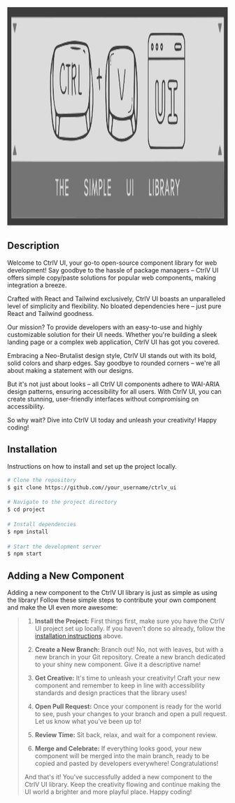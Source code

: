 <img src="src/IMG/CTRVL_UI_LOGO.svg" alt="Project Logo" width="1000" height="500">

## Description

Welcome to CtrlV UI, your go-to open-source component library for web development! Say goodbye to the hassle of package managers – CtrlV UI offers simple copy/paste solutions for popular web components, making integration a breeze.

Crafted with React and Tailwind exclusively, CtrlV UI boasts an unparalleled level of simplicity and flexibility. No bloated dependencies here – just pure React and Tailwind goodness.

Our mission? To provide developers with an easy-to-use and highly customizable solution for their UI needs. Whether you're building a sleek landing page or a complex web application, CtrlV UI has got you covered.

Embracing a Neo-Brutalist design style, CtrlV UI stands out with its bold, solid colors and sharp edges. Say goodbye to rounded corners – we're all about making a statement with our designs.

But it's not just about looks – all CtrlV UI components adhere to WAI-ARIA design patterns, ensuring accessibility for all users. With CtrlV UI, you can create stunning, user-friendly interfaces without compromising on accessibility.

So why wait? Dive into CtrlV UI today and unleash your creativity! Happy coding!

## Installation

Instructions on how to install and set up the project locally.

```bash
# Clone the repository
$ git clone https://github.com//your_username/ctrlv_ui

# Navigate to the project directory
$ cd project

# Install dependencies
$ npm install

# Start the development server
$ npm start
```

## Adding a New Component

Adding a new component to the CtrlV UI library is just as simple as using the library! Follow these simple steps to contribute your own component and make the UI even more awesome:

> 1. **Install the Project:**
> First things first, make sure you have the CtrlV UI project set up locally. If you haven't done so already, follow the [installation instructions](#installation) above.
>
> 2. **Create a New Branch:**
> Branch out! No, not with leaves, but with a new branch in your Git repository. Create a new branch dedicated to your shiny new component. Give it a descriptive name!
>
> 3. **Get Creative:**
> It's time to unleash your creativity! Craft your new component and remember to keep in line with accessibility standards and design practices that the library uses!
>
> 4. **Open Pull Request:**
> Once your component is ready for the world to see, push your changes to your branch and open a pull request. Let us know what you've been up to!
>
> 5. **Review Time:**
> Sit back, relax, and wait for a component review.
>
> 6. **Merge and Celebrate:**
> If everything looks good, your new component will be merged into the main branch, ready to be copied and pasted by developers everywhere! Congratulations!
>
> And that's it! You've successfully added a new component to the CtrlV UI library. Keep the creativity flowing and continue making the UI world a brighter and more playful place. Happy coding!

